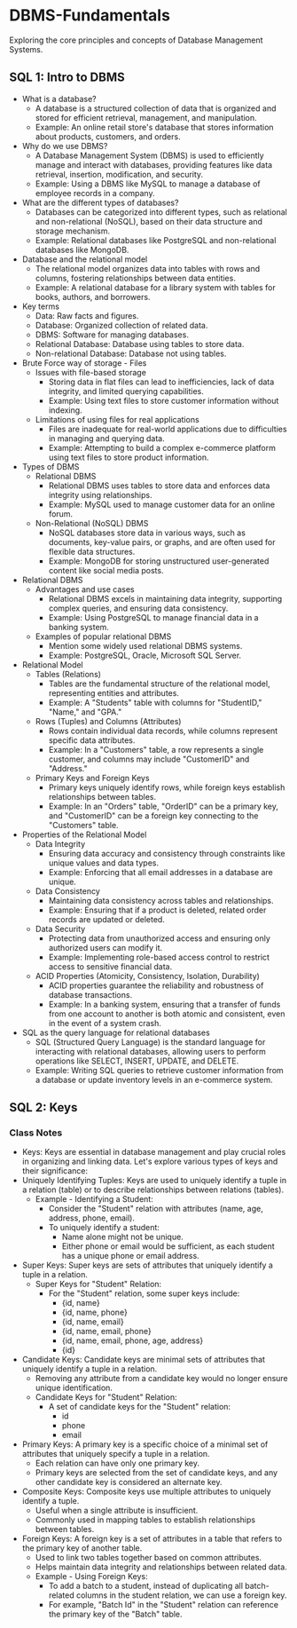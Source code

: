 # DBMS-Fundamentals
Exploring the core principles and concepts of Database Management Systems.

## SQL 1: Intro to DBMS 
  - What is a database? 
      - A database is a structured collection of data that is organized and stored for efficient retrieval, management, and manipulation.
      - Example: An online retail store's database that stores information about products, customers, and orders.
  - Why do we use DBMS? 
      - A Database Management System (DBMS) is used to efficiently manage and interact with databases, providing features like data retrieval, insertion, modification, and security.
      - Example: Using a DBMS like MySQL to manage a database of employee records in a company.
  - What are the different types of databases? 
      - Databases can be categorized into different types, such as relational and non-relational (NoSQL), based on their data structure and storage mechanism.
      - Example: Relational databases like PostgreSQL and non-relational databases like MongoDB.
  - Database and the relational model 
      - The relational model organizes data into tables with rows and columns, fostering relationships between data entities.
      - Example: A relational database for a library system with tables for books, authors, and borrowers.
  - Key terms 
      - Data: Raw facts and figures.
      - Database: Organized collection of related data.
      - DBMS: Software for managing databases.
      - Relational Database: Database using tables to store data.
      - Non-relational Database: Database not using tables.
  - Brute Force way of storage - Files 
      - Issues with file-based storage
          - Storing data in flat files can lead to inefficiencies, lack of data integrity, and limited querying capabilities.
          - Example: Using text files to store customer information without indexing.
      - Limitations of using files for real applications
          - Files are inadequate for real-world applications due to difficulties in managing and querying data.
          - Example: Attempting to build a complex e-commerce platform using text files to store product information.
  - Types of DBMS 
      - Relational DBMS
          - Relational DBMS uses tables to store data and enforces data integrity using relationships.
          - Example: MySQL used to manage customer data for an online forum.
      - Non-Relational (NoSQL) DBMS
          - NoSQL databases store data in various ways, such as documents, key-value pairs, or graphs, and are often used for flexible data structures.
          - Example: MongoDB for storing unstructured user-generated content like social media posts.
  - Relational DBMS 
      - Advantages and use cases
          - Relational DBMS excels in maintaining data integrity, supporting complex queries, and ensuring data consistency.
          - Example: Using PostgreSQL to manage financial data in a banking system.
      - Examples of popular relational DBMS
          - Mention some widely used relational DBMS systems.
          - Example: PostgreSQL, Oracle, Microsoft SQL Server.
  - Relational Model 
      - Tables (Relations)
          - Tables are the fundamental structure of the relational model, representing entities and attributes.
          - Example: A "Students" table with columns for "StudentID," "Name," and "GPA."
      - Rows (Tuples) and Columns (Attributes)
          - Rows contain individual data records, while columns represent specific data attributes.
          - Example: In a "Customers" table, a row represents a single customer, and columns may include "CustomerID" and "Address."
      - Primary Keys and Foreign Keys
          - Primary keys uniquely identify rows, while foreign keys establish relationships between tables.
          - Example: In an "Orders" table, "OrderID" can be a primary key, and "CustomerID" can be a foreign key connecting to the "Customers" table.
  - Properties of the Relational Model 
      - Data Integrity
          - Ensuring data accuracy and consistency through constraints like unique values and data types.
          - Example: Enforcing that all email addresses in a database are unique.
      - Data Consistency
          - Maintaining data consistency across tables and relationships.
          - Example: Ensuring that if a product is deleted, related order records are updated or deleted.
      - Data Security
          - Protecting data from unauthorized access and ensuring only authorized users can modify it.
          - Example: Implementing role-based access control to restrict access to sensitive financial data.
      - ACID Properties (Atomicity, Consistency, Isolation, Durability)
          - ACID properties guarantee the reliability and robustness of database transactions.
          - Example: In a banking system, ensuring that a transfer of funds from one account to another is both atomic and consistent, even in the event of a system crash.
  - SQL as the query language for relational databases 
      - SQL (Structured Query Language) is the standard language for interacting with relational databases, allowing users to perform operations like SELECT, INSERT, UPDATE, and DELETE.
      - Example: Writing SQL queries to retrieve customer information from a database or update inventory levels in an e-commerce system.

## SQL 2: Keys
   
### Class Notes
  - Keys: Keys are essential in database management and play crucial roles in organizing and linking data. Let's explore various types of keys and their significance:
  - Uniquely Identifying Tuples: Keys are used to uniquely identify a tuple in a relation (table) or to describe relationships between relations (tables).
      - Example - Identifying a Student: 
          - Consider the "Student" relation with attributes (name, age, address, phone, email).
          - To uniquely identify a student:
              - Name alone might not be unique.
              - Either phone or email would be sufficient, as each student has a unique phone or email address.
  - Super Keys: Super keys are sets of attributes that uniquely identify a tuple in a relation.
      - Super Keys for "Student" Relation: 
          - For the "Student" relation, some super keys include:
              - {id, name}
              - {id, name, phone}
              - {id, name, email}
              - {id, name, email, phone}
              - {id, name, email, phone, age, address}
              - {id}
  - Candidate Keys: Candidate keys are minimal sets of attributes that uniquely identify a tuple in a relation.
      - Removing any attribute from a candidate key would no longer ensure unique identification.
      - Candidate Keys for "Student" Relation: 
          - A set of candidate keys for the "Student" relation:
              - id
              - phone
              - email
  - Primary Keys: A primary key is a specific choice of a minimal set of attributes that uniquely specify a tuple in a relation.
      - Each relation can have only one primary key.
      - Primary keys are selected from the set of candidate keys, and any other candidate key is considered an alternate key.
  - Composite Keys: Composite keys use multiple attributes to uniquely identify a tuple.
      - Useful when a single attribute is insufficient.
      - Commonly used in mapping tables to establish relationships between tables.
  - Foreign Keys: A foreign key is a set of attributes in a table that refers to the primary key of another table.
      - Used to link two tables together based on common attributes.
      - Helps maintain data integrity and relationships between related data.
      - Example - Using Foreign Keys: 
          - To add a batch to a student, instead of duplicating all batch-related columns in the student relation, we can use a foreign key.
          - For example, "Batch Id" in the "Student" relation can reference the primary key of the "Batch" table.      
